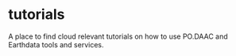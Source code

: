 # tutorials
A place to find cloud relevant tutorials on how to use PO.DAAC and Earthdata tools and services.

